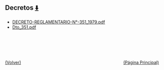 
<html>
<body>
<h2>Decretos <a href="https://downgit.github.io/#/home?url=https://github.com/Apuntes-FIUBA/Apuntes-Electronica/tree/main/97 - Ambiente y Trabajo/TC003 - Higiene y Seguridad/Decretos" style="font-size:20px">  ⬇️ </a></h2>
<ul>
    <li><a href="DECRETO-REGLAMENTARIO-N°-351_1979.pdf">DECRETO-REGLAMENTARIO-N°-351_1979.pdf</a></li>
    <li><a href="Dto_351.pdf">Dto_351.pdf</a></li>
</ul>
</body>
</html>
<br><br><br><br><br><a href="../" style="float: left">(Volver)</a> <a href="https://apuntes-fiuba.github.io/Apuntes-Electronica" style="float: right">(Página Principal)</a>
